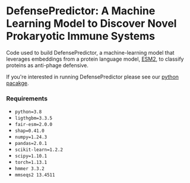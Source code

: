 # DefensePredictor: A Machine Learning Model to Discover Novel Prokaryotic Immune Systems

Code used to build DefensePredictor, a machine-learning model that leverages embeddings from a protein language model, [ESM2](https://github.com/facebookresearch/esm), to classify proteins as anti-phage defensive.

If you're interested in running DefensePredictor please see our [python pacakge](https://github.com/PeterDeWeirdt/defense_predictor).

### Requirements

* `python=3.8`
* `ligthgbm=3.3.5`
* `fair-esm=2.0.0`
* `shap=0.41.0`
* `numpy=1.24.3`
* `pandas=2.0.1`
* `scikit-learn=1.2.2`
* `scipy=1.10.1`
* `torch=1.13.1`
* `hmmer 3.3.2`
* `mmseqs2 13.4511`